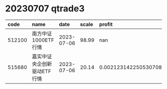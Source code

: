
# 20230707 qtrade3
 | code | name | date | scale | profit | pattern | success_rate | success_cnt | fund_cnt | 
 | :----- | :----- | :----- | :----- | :----- | :----- | :----- | :----- | :----- | 
 | 512100 | 南方中证1000ETF行情 | 2023-07-06 | 98.99 | nan | 00101101** | 0.8333333333333334 | 10 | 12 | 
 | 515680 | 嘉实中证央企创新驱动ETF行情 | 2023-07-06 | 20.14 | 0.0021231422505307088 | 001111**** | 0.8571428571428571 | 12 | 14 | 
